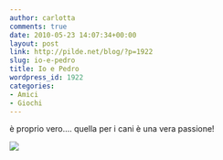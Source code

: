 ```yaml
---
author: carlotta
comments: true
date: 2010-05-23 14:07:34+00:00
layout: post
link: http://pilde.net/blog/?p=1922
slug: io-e-pedro
title: Io e Pedro
wordpress_id: 1922
categories:
- Amici
- Giochi
---
```


è proprio vero.... quella per i cani è una vera passione!

![](http://pilde.net/blog/wp-content/uploads/2010/05/pedro.jpg)
